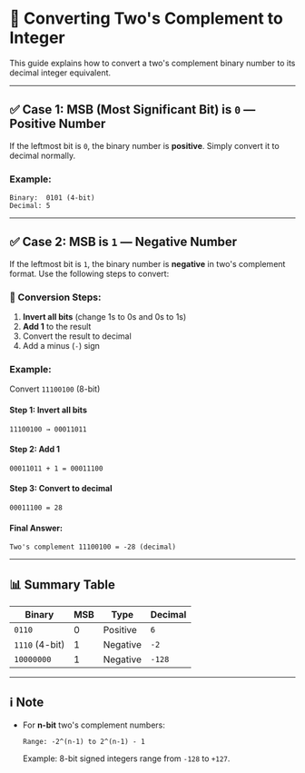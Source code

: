 # 🔄 Converting Two's Complement to Integer

This guide explains how to convert a two's complement binary number to its decimal integer equivalent.

---

## ✅ Case 1: MSB (Most Significant Bit) is `0` — Positive Number

If the leftmost bit is `0`, the binary number is **positive**. Simply convert it to decimal normally.

### Example:

```
Binary:  0101 (4-bit)
Decimal: 5
```

---

## ✅ Case 2: MSB is `1` — Negative Number

If the leftmost bit is `1`, the binary number is **negative** in two's complement format. Use the following steps to convert:

### 🔄 Conversion Steps:

1. **Invert all bits** (change 1s to 0s and 0s to 1s)
2. **Add 1** to the result
3. Convert the result to decimal
4. Add a minus (`-`) sign

### Example:

Convert `11100100` (8-bit)

#### Step 1: Invert all bits

```
11100100 → 00011011
```

#### Step 2: Add 1

```
00011011 + 1 = 00011100
```

#### Step 3: Convert to decimal

```
00011100 = 28
```

#### Final Answer:

```
Two's complement 11100100 = -28 (decimal)
```

---

## 📊 Summary Table

| Binary         | MSB | Type     | Decimal |
| -------------- | --- | -------- | ------- |
| `0110`         | 0   | Positive | `6`     |
| `1110` (4-bit) | 1   | Negative | `-2`    |
| `10000000`     | 1   | Negative | `-128`  |

---

## ℹ️ Note

* For **n-bit** two's complement numbers:

  ```
  Range: -2^(n-1) to 2^(n-1) - 1
  ```

  Example: 8-bit signed integers range from `-128` to `+127`.
